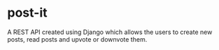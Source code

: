 # post-it
A REST API created using Django which allows the users to create new posts, read posts and upvote or downvote them.
